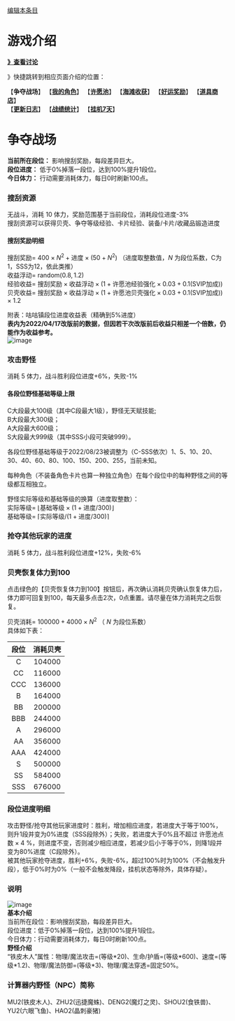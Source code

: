 [编辑本条目](https://github.com/GuguTown/Wiki/edit/main/function/争夺战场.md)
# 游戏介绍
[**》查看讨论**](#讨论)   

》快捷跳转到相应页面介绍的位置：   

【**争夺战场**】 【[**我的角色**](我的角色.md)】 【[**许愿池**](许愿池.md)】 【[**海滩收获**](海滩收获.md)】 【[**好运奖励**](好运奖励.md)】 【[**道具商店**](道具商店.md)】   
【[**更新日志**](更新日志.md)】 【[**战绩统计**](战绩统计.md)】 【[**挂机7天**](挂机7天.md)】   

# 争夺战场
**当前所在段位：** 影响搜刮奖励，每段差异巨大。   
**段位进度：** 低于0%掉落一段位，达到100%提升1段位。   
**今日体力：** 行动需要消耗体力，每日0时刷新100点。
### 搜刮资源
无战斗，消耗 10 体力，奖励范围基于当前段位，消耗段位进度-3%   
搜刮资源可以获得贝壳、争夺等级经验、卡片经验、装备/卡片/收藏品锻造进度
#### 搜刮奖励明细
搜刮奖励= $400 \times N^2+\text{进度} \times (50+N^2)$  （进度取整数值，$N$ 为段位系数，C为1，SSS为12，依此类推）   
收益浮动= $\text{random}(0.8,1.2)$   
经验收益= $\text{搜刮奖励} \times \text{收益浮动} \times (1+ \text{许愿池经验强化} \times 0.03+0.1 \text{(SVIP加成)})$   
贝壳收益= $\text{搜刮奖励} \times \text{收益浮动} \times (1+ \text{许愿池贝壳强化} \times 0.03+0.1 \text{(SVIP加成)}) \times 1.2$   

附表：咕咕镇段位进度收益表（精确到5%进度）   
**表内为2022/04/17改版前的数据，但因若干次改版前后收益只相差一个倍数，仍能作为收益参考。**  
![image](https://user-images.githubusercontent.com/35645329/198130903-3862e904-9d71-4822-a0eb-45eaaca6fdab.png)
### 攻击野怪
消耗 5 体力，战斗胜利段位进度+6%，失败-1%   
#### 各段位野怪基础等级上限
C大段最大100级（其中C段最大1级），野怪无天赋技能;   
B大段最大300级；   
A大段最大600级；      
S大段最大999级（其中SSS小段可突破999）。

各段位野怪基础等级于2022/08/23被调整为（C-SSS依次）1、5、10、20、30、40、60、80、100、150、200、255，当前未知。

每种角色（不装备角色卡片也算一种独立角色）在每个段位中的每种野怪之间的等级都互相独立。   

野怪实际等级和基础等级的换算（进度取整数）：  
实际等级= $\lfloor \text{基础等级} \times (1+ \text{进度} /300) \rfloor$   
基础等级= $\lceil \text{实际等级}/(1+ \text{进度} /300) \rceil$   

### 抢夺其他玩家的进度
消耗 5 体力，战斗胜利段位进度+12%，失败-6%   
### 贝壳恢复体力到100
点击绿色的【贝壳恢复体力到100】按钮后，再次确认消耗贝壳确认恢复体力后，体力即可回复到100，每天最多点击2次，0点重置。请尽量在体力消耗完之后恢复。   

贝壳消耗= $100000+4000 \times N^2$ （ $N$ 为段位系数）     
具体如下表：  

|段位|消耗贝壳|
|:-:|:-:|
|C|104000|
|CC|116000|
|CCC|136000|
|B|164000|
|BB|200000|
|BBB|244000|
|A|296000|
|AA|356000|
|AAA|424000|
|S|500000|
|SS|584000|
|SSS|676000|

### 段位进度明细
攻击野怪/抢夺其他玩家进度时：胜利，增加相应进度，若进度大于等于100%，则升1段并变为0%进度（SSS段除外）；失败，若进度大于0%且不超过 $\text{许愿池点数} \times 4$ %，则进度不变，否则减少相应进度，若减少后小于等于0%，则降1段并变为80%进度（C段除外）。    
被其他玩家抢夺进度，胜利+6%，失败-6%，超过100%时为100%（不会触发升段），低于0%时为0%（一般不会触发降段，挂机状态等除外，具体存疑）。  

### 说明
![image](https://user-images.githubusercontent.com/35645329/197395368-cb8358d8-7002-4c74-a638-8d59c3a28bdf.png)   
**基本介绍**   
当前所在段位：影响搜刮奖励，每段差异巨大。   
段位进度：低于0%掉落一段位，达到100%提升1段位。   
今日体力：行动需要消耗体力，每日0时刷新100点。   
**野怪介绍**   
“铁皮木人”属性：物理/魔法攻击=(等级\*20)、生命/护盾=(等级\*600)、速度=(等级\*1.2)、物理/魔法防御=(等级\*3)、物理/魔法穿透=固定50%。
### 计算器内野怪（NPC）简称
MU2(铁皮木人)、ZHU2(迅捷魔蛛)、DENG2(魔灯之灵)、SHOU2(食铁兽)、YU2(六眼飞鱼)、HAO2(晶刺豪猪)

<link rel="dns-prefetch" href="http://cdn.mathjax.org">
<script type="text/javascript" async src="https://cdn.bootcss.com/mathjax/2.7.0/MathJax.js?config=TeX-AMS-MML_HTMLorMML"></script>
<script type="text/javascript" async src="https://cdnjs.cloudflare.com/ajax/libs/mathjax/2.7.0/MathJax.js?config=TeX-AMS-MML_HTMLorMML"></script>
<script type="text/x-mathjax-config">MathJax.Hub.Config({ tex2jax: {inlineMath: [['$','$'], ['(',')']]} });</script>

